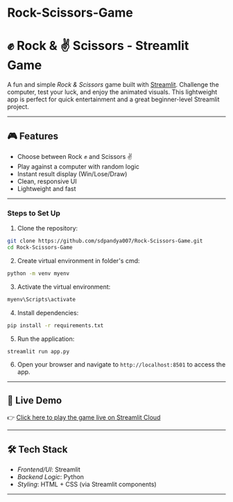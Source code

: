# Rock-Scissors-Game
# ✊ Rock & ✌ Scissors - Streamlit Game

A fun and simple *Rock & Scissors* game built with [Streamlit](https://streamlit.io/). Challenge the computer, test your luck, and enjoy the animated visuals. This lightweight app is perfect for quick entertainment and a great beginner-level Streamlit project.

---

## 🎮 Features

- Choose between Rock ✊ and Scissors ✌
- Play against a computer with random logic
- Instant result display (Win/Lose/Draw)
- Clean, responsive UI
- Lightweight and fast

---

### Steps to Set Up
1. Clone the repository:
  ```bash
  git clone https://github.com/sdpandya007/Rock-Scissors-Game.git
  cd Rock-Scissors-Game
  ```
2. Create virtual environment in folder's cmd:
  ```bash
  python -m venv myenv
  ```
3. Activate the virtual environment:
  ```bash
  myenv\Scripts\activate
  ``` 
4. Install dependencies:
  ```bash
  pip install -r requirements.txt
  ```
5. Run the application:
  ```bash
  streamlit run app.py
  ```
6. Open your browser and navigate to `http://localhost:8501` to access the app.

---

## 🚀 Live Demo

👉 [Click here to play the game live on Streamlit Cloud](https://https://rock-scisors-game-hc7whmwvrjszytblgj5tw7.streamlit.app/)

---

## 🛠 Tech Stack

- *Frontend/UI*: Streamlit
- *Backend Logic*: Python
- *Styling*: HTML + CSS (via Streamlit components)

---
